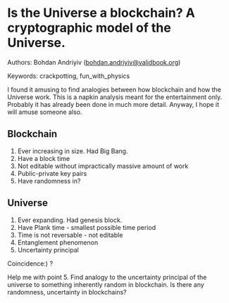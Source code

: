# Is the Universe a blockchain?  A cryptographic model of the Universe. 

Authors: Bohdan Andriyiv (bohdan.andriyiv@validbook.org)

Keywords: crackpotting, fun_with_physics 

I found it amusing to find analogies between how blockchain and how the Universe work. This is a napkin analysis meant for the entertainment only. Probably it has already been done in much more detail. Anyway, I hope it will amuse someone also.

## Blockchain 
1. Ever increasing in size. Had Big Bang.
3. Have a block time 
4. Not editable without impractically massive amount of work
5. Public-private key pairs
6. Have randomness in? 

## Universe
1. Ever expanding. Had genesis block.
2. Have Plank time - smallest possible time period
3. Time is not reversable - not editable 
4. Entanglement phenomenon 
5. Uncertainty principal

Coincidence:) ?

Help me with point 5. Find analogy to the uncertainty principal of the universe to something inherently random in blockchain. Is there any randomness, uncertainty in blockchains?
